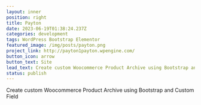 ```yaml
---
layout: inner
position: right
title: Payton
date: 2023-06-19T01:38:24.237Z
categories: development
tags: WordPress Bootstrap Elementor
featured_image: /img/posts/payton.png
project_link: http://payton1payton.wpengine.com/
button_icon: arrow
button_text: Site
lead_text: Create custom Woocommerce Product Archive using Bootstrap and Custom Field
status: publish
---
```

Create custom Woocommerce Product Archive using Bootstrap and Custom Field